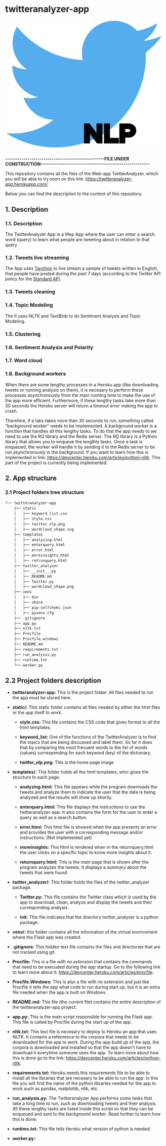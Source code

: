 # **twitteranalyzer-app**

<img src="static/twitter_nlp.png">


**-------------------------------------------------FILE UNDER CONSTRUCTION------------------------------------------------------**


This repository contains all the files of the Web-app TwitterAnalyzer, which you will be able to try soon on this link: https://twitteranalyzer-app.herokuapp.com/

Below you can find the description to the content of this repository. 


## **1. Description**
### **1.1. Description**

The TwitterAnalyzer App is a Wep App where the user can enter a search word (query) to learn what people are tweeting about in relation to that query. 

### **1.2. Tweets live streaming**

The App uses [Twython](link:https://twython.readthedocs.io/en/latest/) to live stream a sample of tweets written in English, that people have posted during the past 7 days (according to the Twitter API policy for the [Standard API](link:https://developer.twitter.com/en/pricing.html). 

### **1.3. Tweets cleaning**

### **1.4. Topic Modeling**

The it uses NLTK and TextBlob to do Sentiment Analysis and Topic Modeling.

### **1.5. Clustering**

### **1.6. Sentiment Analysis and Polarity**

### **1.7. Word cloud**

### **1.8. Background workers**
When there are some lengthy processes in a Heroku app (like downloading tweets or running analysis on them), it is necesary to perform these processes asynchronously from the main running time to make the use of the app more efficient. Furthermore, if these lengthy tasks take more than 30 seconds the Heroku server will return a timeout error making the app to crash. 

Therefore, if a taks takes more than 30 seconds to run, something called "background worker" needs to be implemented. A background worker is a function that handles all this lengthy tasks. To do that the app needs to we need to use the RQ library and the Redis server. The RQ library is a Python library that allows you to enqueue the lengthly tasks. Once a task is enqueued, the worker will handle it by sending it to the Redis server to be run asynchronously in the background.  If you want to learn how this is implemented in link: https://devcenter.heroku.com/articles/python-nltk. This part of the project is currently being implemented.
## **2. App structure**
### **2.1 Project folders tree structure**

```bash
└── twitteranalyzer-app
    ├── static
    │   ├── keyword_list.csv
    │   ├── style.css
    │   ├── twitter_nlp.png
    │   ├── wordcloud_shape.svg
    ├── templates 
    │   ├── analyzing.html
    │   ├── enterquery.html
    │   ├── error.html
    │   ├── moreinsights.html
    │   ├── retrunquery.html
    ├── twitter_analyzer
    │   ├── __init__.py
    │   ├── README.md
    │   ├── Twitter.py
    │   ├── wordcloud_shape.png
    ├── venv
    │   ├── bin
    │   ├── share
    │   ├── pip-selfchekc.json
    │   ├── pyvenv.cfg
    ├── .gitignore
    ├── app.py
    ├── nltk.txt
    ├── Procfile
    ├── Procfile.windows
    ├── README.md
    ├── requirements.txt
    ├── run_analysis.py
    ├── runtime.txt
    └── worker.py
```

## **2.2 Project folders description**

* **twitteranalyzer-app:** This is the project folder. All files needed to run the app must be stored here. 

 * **static/:** This static folder contains all files needed by either the html files or the app itself to work.
  
    * **style.css:** This file contains the CSS code that gives format to all the html templates.
      
    * **keyword_list:** One of the functions of the TwitterAnalyzer is to find the topics that are being discussed and label them. So far it does that by comparing the most frecuent words to the list of words (values) corresponding for each keyword (key) of the dictionary.

    * **twitter_nlp.png:** This is the home page image
  
  * **templates/:** This folder holds all the html templates, whic gives the structure to each page. 

    * **analyzing.html:** This file appears while the program downloads the tweets and analyze them to indicate the user that the data is being analyzed and the results will show up shortly.
  
     * **enterquery.html:** This file displays the instructions to use the twitteranalyzer-app. It also contains the form for the user to enter a query as well as a search button.

     * **error.html:** This html file is showed when the app presents an error and provides the user with a corresponding message and/or instructions. (Not implemented yet)

     * **moreinsights:** This html is rendered when in the returnquery.html the user clicks on a specific topic to know more insights about it. 

     * **returnquery.html:** This is the main page that is shown after the program analyzes the tweets. It displays a summary about the tweets that were found.
  
  * **twitter_analyzer/:** This folder holds the files of the twitter_analyzer package.

     * **Twitter.py:** This file contains the Twitter class which is used by the app to download, clean, analyze and display the tweets and their corresponding analysis. 
  
     * **__init__:** This file indicates that the directory twitter_analyzer is a python package.
  
  * **venv/:** this folder contains all the information of the virtual environment where the Flask app was created. 
  
  * **.gitignore:** This hidden text file contains the files and directories that are not tracked using git.
  
  * **Procfile:** This is a file *with no extension* that contains the commands that need to be execuded during the app startup. Go to the following link to learn more about it: https://devcenter.heroku.com/articles/procfile.
  
 * **Procfile.Windows:** This is also a file with no extension and just like Procfile it tells the app what code to run during start up, but it is an extra file needed when the app is built on Windows. 
  
  * **README.md:** This file (the current file) contains the entire description of the twitteranalyzer-app project.
  
  * **app.py:** This is the main script responsible for running the Flask app. This file is called by Procfile during the start up of the app.
   
  * **nltk.txt:** This text file is necesary to deploy to Heroku an app that uses NLTK. It contains a refenrence to the corpora that needs to be downloaded for the app to work. During the app build up of the app, the corpora is downloaded and installed so that the app doesn't have to download it everytime someone uses the app. To learn more about how this is done go to the link: https://devcenter.heroku.com/articles/python-nltk.
         
  * **requirements.txt:** Heroku needs this requirements file to be able to install all the libraries that are necesary to be able to run the app. In this file you will find the name of the python libraries needed for the app to work such as pandas, matplotlib, nltk, etc.
  
  * **run_analysis.py:** The Twitteranalyzer App performs some tasks that take a long time to run, such as downloading tweets and their analysis. All these lengthy tasks are listed inside this script so that they can be enqueued and sent to the *background worker*. Read further to learn how this is done. 
  
  * **runtime.txt:** This file tells Heroku what version of python is needed.
    
  * **worker.py:**    

